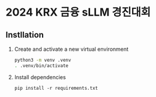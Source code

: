 # 2024 KRX 금융 sLLM 경진대회

## Instllation

1) Create and activate a new virtual environment

    ```bash
    python3 -m venv .venv
    . .venv/bin/activate
    ```

2) Install dependencies

    `pip install -r requirements.txt`

